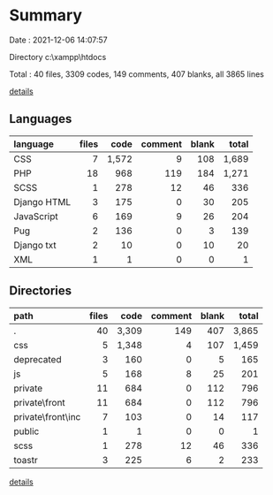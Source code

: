 # Summary

Date : 2021-12-06 14:07:57

Directory c:\xampp\htdocs

Total : 40 files,  3309 codes, 149 comments, 407 blanks, all 3865 lines

[details](details.md)

## Languages
| language | files | code | comment | blank | total |
| :--- | ---: | ---: | ---: | ---: | ---: |
| CSS | 7 | 1,572 | 9 | 108 | 1,689 |
| PHP | 18 | 968 | 119 | 184 | 1,271 |
| SCSS | 1 | 278 | 12 | 46 | 336 |
| Django HTML | 3 | 175 | 0 | 30 | 205 |
| JavaScript | 6 | 169 | 9 | 26 | 204 |
| Pug | 2 | 136 | 0 | 3 | 139 |
| Django txt | 2 | 10 | 0 | 10 | 20 |
| XML | 1 | 1 | 0 | 0 | 1 |

## Directories
| path | files | code | comment | blank | total |
| :--- | ---: | ---: | ---: | ---: | ---: |
| . | 40 | 3,309 | 149 | 407 | 3,865 |
| css | 5 | 1,348 | 4 | 107 | 1,459 |
| deprecated | 3 | 160 | 0 | 5 | 165 |
| js | 5 | 168 | 8 | 25 | 201 |
| private | 11 | 684 | 0 | 112 | 796 |
| private\front | 11 | 684 | 0 | 112 | 796 |
| private\front\inc | 7 | 103 | 0 | 14 | 117 |
| public | 1 | 1 | 0 | 0 | 1 |
| scss | 1 | 278 | 12 | 46 | 336 |
| toastr | 3 | 225 | 6 | 2 | 233 |

[details](details.md)